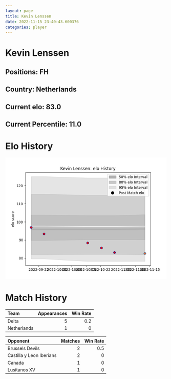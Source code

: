 ```yaml
---  
layout: page  
title: Kevin Lenssen  
date: 2022-11-15 23:40:43.600376  
categories: player  
---
```

# Kevin Lenssen

## Positions: FH

## Country: Netherlands

## Current elo: 83.0

## Current Percentile: 11.0

# Elo History


![elo history](history_KevinLenssen.png)
# Match History


| Team        |   Appearances |   Win Rate |
|:------------|--------------:|-----------:|
| Delta       |             5 |        0.2 |
| Netherlands |             1 |        0   |

| Opponent                 |   Matches |   Win Rate |
|:-------------------------|----------:|-----------:|
| Brussels Devils          |         2 |        0.5 |
| Castilla y Leon Iberians |         2 |        0   |
| Canada                   |         1 |        0   |
| Lusitanos XV             |         1 |        0   |